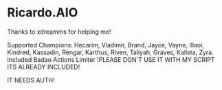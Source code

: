 # Ricardo.AIO
 
Thanks to xdreamms for helping me!

Supported Champions: Hecarim, Vladimir, Brand, Jayce, Vayne, Illaoi, Kindred, Kassadin, Rengar, Karthus, Riven, Taliyah, Graves, Kalista, Zyra.
Included Badao Actions Limiter !PLEASE DON'T USE IT WITH MY SCRIPT ITS ALREADY INCLUDED!

IT NEEDS AUTH!
